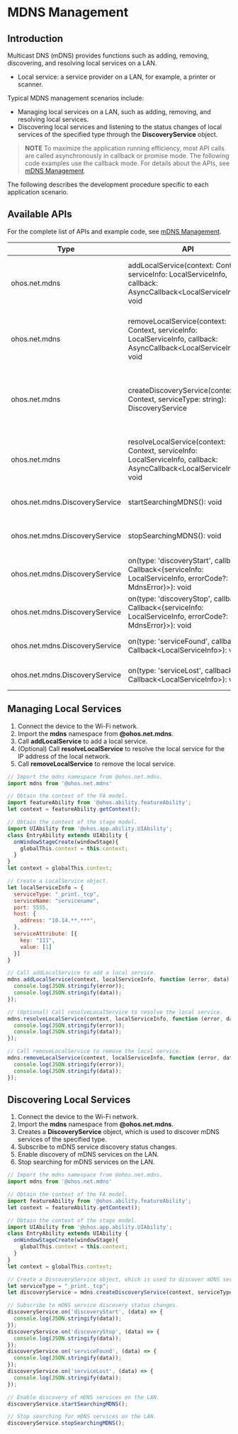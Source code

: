 # MDNS Management

## Introduction

Multicast DNS (mDNS) provides functions such as adding, removing, discovering, and resolving local services on a LAN.
- Local service: a service provider on a LAN, for example, a printer or scanner.

Typical MDNS management scenarios include:

- Managing local services on a LAN, such as adding, removing, and resolving local services.
- Discovering local services and listening to the status changes of local services of the specified type through the **DiscoveryService** object.

> **NOTE**
> To maximize the application running efficiency, most API calls are called asynchronously in callback or promise mode. The following code examples use the callback mode. For details about the APIs, see [mDNS Management](../reference/apis/js-apis-net-mdns.md).

The following describes the development procedure specific to each application scenario.

## Available APIs

For the complete list of APIs and example code, see [mDNS Management](../reference/apis/js-apis-net-mdns.md).

| Type| API| Description|
| ---- | ---- | ---- |
| ohos.net.mdns | addLocalService(context: Context, serviceInfo: LocalServiceInfo, callback: AsyncCallback\<LocalServiceInfo>): void | Adds an mDNS service. This API uses an asynchronous callback to return the result.|
| ohos.net.mdns | removeLocalService(context: Context, serviceInfo: LocalServiceInfo, callback: AsyncCallback\<LocalServiceInfo>): void | Removes an mDNS service. This API uses an asynchronous callback to return the result.|
| ohos.net.mdns | createDiscoveryService(context: Context, serviceType: string): DiscoveryService | Creates a **DiscoveryService** object, which is used to discover mDNS services of the specified type.|
| ohos.net.mdns | resolveLocalService(context: Context, serviceInfo: LocalServiceInfo, callback: AsyncCallback\<LocalServiceInfo>): void | Resolves an mDNS service. This API uses an asynchronous callback to return the result.|
| ohos.net.mdns.DiscoveryService | startSearchingMDNS(): void | Searches for mDNS services on the LAN.|
| ohos.net.mdns.DiscoveryService | stopSearchingMDNS(): void | Stops searching for mDNS services on the LAN.|
| ohos.net.mdns.DiscoveryService | on(type: 'discoveryStart', callback: Callback<{serviceInfo: LocalServiceInfo, errorCode?: MdnsError}>): void | Enables listening for **discoveryStart** events.|
| ohos.net.mdns.DiscoveryService | on(type: 'discoveryStop', callback: Callback<{serviceInfo: LocalServiceInfo, errorCode?: MdnsError}>): void | Enables listening for **discoveryStop** events.|
| ohos.net.mdns.DiscoveryService | on(type: 'serviceFound', callback: Callback\<LocalServiceInfo>): void | Enables listening for **serviceFound** events.|
| ohos.net.mdns.DiscoveryService | on(type: 'serviceLost', callback: Callback\<LocalServiceInfo>): void | Enables listening for **serviceLost** events.|

## Managing Local Services

1. Connect the device to the Wi-Fi network.
2. Import the **mdns** namespace from **@ohos.net.mdns**.
3. Call **addLocalService** to add a local service.
4. (Optional) Call **resolveLocalService** to resolve the local service for the IP address of the local network.
5. Call **removeLocalService** to remove the local service.

```js
// Import the mdns namespace from @ohos.net.mdns.
import mdns from '@ohos.net.mdns'

// Obtain the context of the FA model.
import featureAbility from '@ohos.ability.featureAbility';
let context = featureAbility.getContext();

// Obtain the context of the stage model.
import UIAbility from '@ohos.app.ability.UIAbility';
class EntryAbility extends UIAbility {
  onWindowStageCreate(windowStage){
    globalThis.context = this.context;
  }
}
let context = globalThis.context;

// Create a LocalService object.
let localServiceInfo = {
  serviceType: "_print._tcp",
  serviceName: "servicename",
  port: 5555,
  host: {
    address: "10.14.**.***",
  },
  serviceAttribute: [{
    key: "111",
    value: [1]
  }]
}

// Call addLocalService to add a local service.
mdns.addLocalService(context, localServiceInfo, function (error, data) {
  console.log(JSON.stringify(error));
  console.log(JSON.stringify(data));
});

// (Optional) Call resolveLocalService to resolve the local service.
mdns.resolveLocalService(context, localServiceInfo, function (error, data) {
  console.log(JSON.stringify(error));
  console.log(JSON.stringify(data));
});

// Call removeLocalService to remove the local service.
mdns.removeLocalService(context, localServiceInfo, function (error, data) {
  console.log(JSON.stringify(error));
  console.log(JSON.stringify(data));
});
```

## Discovering Local Services

1. Connect the device to the Wi-Fi network.
2. Import the **mdns** namespace from **@ohos.net.mdns**.
3. Creates a **DiscoveryService** object, which is used to discover mDNS services of the specified type.
4. Subscribe to mDNS service discovery status changes.
5. Enable discovery of mDNS services on the LAN.
6. Stop searching for mDNS services on the LAN.

```js
// Import the mdns namespace from @ohos.net.mdns.
import mdns from '@ohos.net.mdns'

// Obtain the context of the FA model.
import featureAbility from '@ohos.ability.featureAbility';
let context = featureAbility.getContext();

// Obtain the context of the stage model.
import UIAbility from '@ohos.app.ability.UIAbility';
class EntryAbility extends UIAbility {
  onWindowStageCreate(windowStage){
    globalThis.context = this.context;
  }
}
let context = globalThis.context;

// Create a DiscoveryService object, which is used to discover mDNS services of the specified type.
let serviceType = "_print._tcp";
let discoveryService = mdns.createDiscoveryService(context, serviceType);

// Subscribe to mDNS service discovery status changes.
discoveryService.on('discoveryStart', (data) => {
  console.log(JSON.stringify(data));
});
discoveryService.on('discoveryStop', (data) => {
  console.log(JSON.stringify(data));
});
discoveryService.on('serviceFound', (data) => {
  console.log(JSON.stringify(data));
});
discoveryService.on('serviceLost', (data) => {
  console.log(JSON.stringify(data));
});

// Enable discovery of mDNS services on the LAN.
discoveryService.startSearchingMDNS();

// Stop searching for mDNS services on the LAN.
discoveryService.stopSearchingMDNS();
```
